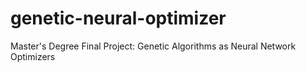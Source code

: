 # genetic-neural-optimizer
Master's Degree Final Project: Genetic Algorithms as Neural Network Optimizers
